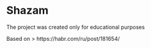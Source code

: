 # Shazam
<p>The project was created only for educational purposes</p>
Based on 
  > https://habr.com/ru/post/181654/
